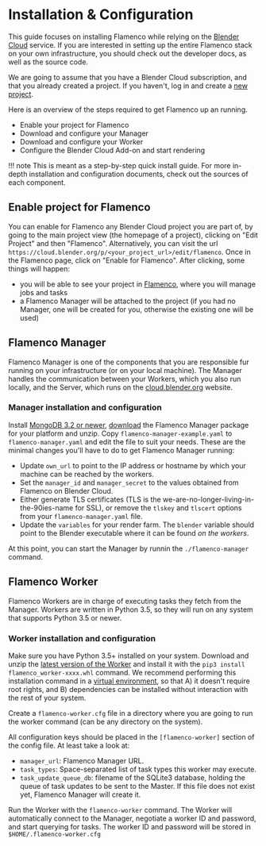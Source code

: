 # Installation & Configuration

This guide focuses on installing Flamenco while relying on the
[Blender Cloud](https://cloud.blender.org/) service. If you are interested in setting up the entire
Flamenco stack on your own infrastructure, you should check out the developer docs, as well as the
source code.

We are going to assume that you have a Blender Cloud subscription, and that you already created a
project. If you haven't, log in and create a [new project](https://cloud.blender.org/p/).

Here is an overview of the steps required to get Flamenco up an running.

- Enable your project for Flamenco
- Download and configure your Manager
- Download and configure your Worker
- Configure the Blender Cloud Add-on and start rendering


!!! note
    This is meant as a step-by-step quick install guide. For more in-depth installation and
    configuration documents, check out the sources of each component.


## Enable project for Flamenco

You can enable for Flamenco any Blender Cloud project you are part of, by going to the main project
view (the homepage of a project), clicking on "Edit Project" and then "Flamenco". Alternatively,
you can visit the url `https://cloud.blender.org/p/<your_project_url>/edit/flamenco`.
Once in the Flamenco page, click on "Enable for Flamenco". After clicking, some things will happen:

- you will be able to see your project in [Flamenco](https://cloud.blender.org/flamenco/), where you
  will manage jobs and tasks
- a Flamenco Manager will be attached to the project (if you had no Manager, one will be created
  for you, otherwise the existing one will be used)


## Flamenco Manager

Flamenco Manager is one of the components that you are responsible fur running on your 
infrastructure (or on your local machine). The Manager handles the communication between your 
Workers, which you also run locally, and the Server, which runs on the 
[cloud.blender.org](https://cloud.blender.org) website.


### Manager installation and configuration

Install [MongoDB 3.2 or newer](https://docs.mongodb.com/manual/administration/install-community/),
[download](https://www.flamenco.io/download/) the Flamenco Manager package for your platform and
unzip. Copy `flamenco-manager-example.yaml` to `flamenco-manager.yaml` and edit the file to suit
your needs.
These are the minimal changes you'll have to do to get Flamenco Manager running:

- Update `own_url` to point to the IP address or hostname by which your machine can be reached by
  the workers.
- Set the `manager_id` and `manager_secret` to the values obtained from Flamenco on Blender Cloud.
- Either generate TLS certificates (TLS is the we-are-no-longer-living-in-the-90ies-name for SSL),
  or remove the `tlskey` and `tlscert` options from your `flamenco-manager.yaml` file.
- Update the `variables` for your render farm. The `blender` variable should point to the Blender
  executable where it can be found *on the workers*.

At this point, you can start the Manager by runnin the `./flamenco-manager` command.


## Flamenco Worker

Flamenco Workers are in charge of executing tasks they fetch from the Manager. Workers are written
in Python 3.5, so they will run on any system that supports Python 3.5 or newer.


### Worker installation and configuration

Make sure you have Python 3.5+ installed on your system. Download and unzip the [latest version of
the Worker](https://www.flamenco.io/download/) and install it with the  `pip3 install
flamenco_worker-xxxx.whl` command. We recommend performing this installation command in a
[virtual environment](https://docs.python.org/3.5/library/venv.html), so that A) it doesn't require
root rights, and B) dependencies can be installed without interaction with the rest of your system.

Create a `flamenco-worker.cfg` file in a directory where you are going to run the worker command
(can be any directory on the system).

All configuration keys should be placed in the `[flamenco-worker]` section of the config file.
At least take a look at:

- `manager_url`: Flamenco Manager URL.
- `task_types`: Space-separated list of task types this worker may execute.
- `task_update_queue_db`: filename of the SQLite3 database, holding the queue of task updates to be
  sent to the Master. If this file does not exist yet, Flamenco Manager will create it.

Run the Worker with the `flamenco-worker` command. The Worker will automatically connect to the
Manager, negotiate a worker ID and password, and start querying for tasks. The worker ID and
password will be stored in `$HOME/.flamenco-worker.cfg`
